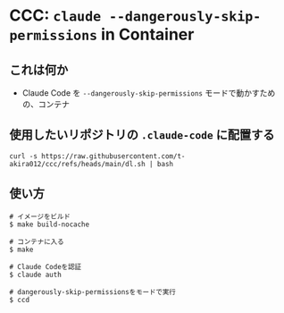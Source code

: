 # CCC: `claude --dangerously-skip-permissions` in Container

## これは何か

* Claude Code を `--dangerously-skip-permissions` モードで動かすための、コンテナ

## 使用したいリポジトリの `.claude-code` に配置する

```
curl -s https://raw.githubusercontent.com/t-akira012/ccc/refs/heads/main/dl.sh | bash
```

## 使い方

```
# イメージをビルド
$ make build-nocache

# コンテナに入る
$ make

# Claude Codeを認証
$ claude auth

# dangerously-skip-permissionsをモードで実行
$ ccd
```
